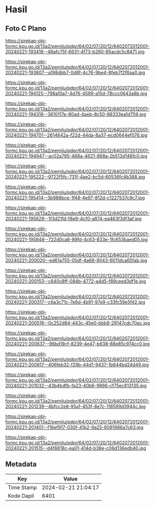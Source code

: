 # Hasil

## Foto C Plano

https://sirekap-obj-formc.kpu.go.id/13a2/pemilu/pdpr/64/02/07/20/12/6402072012001-20240221-193418--48afc75f-6631-4f73-b260-65acdc5c8471.jpg

https://sirekap-obj-formc.kpu.go.id/13a2/pemilu/pdpr/64/02/07/20/12/6402072012001-20240221-193807--a198dbb7-0d6f-4c76-9be4-8feb7f2f6aa0.jpg

https://sirekap-obj-formc.kpu.go.id/13a2/pemilu/pdpr/64/02/07/20/12/6402072012001-20240221-194125--798a10a7-4d76-4599-a15d-78ccc0643a8b.jpg

https://sirekap-obj-formc.kpu.go.id/13a2/pemilu/pdpr/64/02/07/20/12/6402072012001-20240221-194318--3810117e-80ad-4aeb-8c50-88333ea1d759.jpg

https://sirekap-obj-formc.kpu.go.id/13a2/pemilu/pdpr/64/02/07/20/12/6402072012001-20240221-194701--2614642a-f22d-44da-8a37-ecd0644ef076.jpg

https://sirekap-obj-formc.kpu.go.id/13a2/pemilu/pdpr/64/02/07/20/12/6402072012001-20240221-194947--ac02a795-468a-4621-868a-2b513d148fc0.jpg

https://sirekap-obj-formc.kpu.go.id/13a2/pemilu/pdpr/64/02/07/20/12/6402072012001-20240221-195222--9722f5fc-731f-4ae2-bc5d-60536fc4b388.jpg

https://sirekap-obj-formc.kpu.go.id/13a2/pemilu/pdpr/64/02/07/20/12/6402072012001-20240221-195414--3b988bce-1f48-4e97-812d-c1227537c9c7.jpg

https://sirekap-obj-formc.kpu.go.id/13a2/pemilu/pdpr/64/02/07/20/12/6402072012001-20240221-195629--1f3d21fd-f8e9-4cf0-a874-ea463f3df3af.jpg

https://sirekap-obj-formc.kpu.go.id/13a2/pemilu/pdpr/64/02/07/20/12/6402072012001-20240221-195848--722d0ca8-89fd-4c63-833e-1fc653baed05.jpg

https://sirekap-obj-formc.kpu.go.id/13a2/pemilu/pdpr/64/02/07/20/12/6402072012001-20240221-200020--ed61a755-05df-4a68-9043-6011dca65fab.jpg

https://sirekap-obj-formc.kpu.go.id/13a2/pemilu/pdpr/64/02/07/20/12/6402072012001-20240221-200153--c840c8ff-084b-4772-a4d5-f89ceed3df1e.jpg

https://sirekap-obj-formc.kpu.go.id/13a2/pemilu/pdpr/64/02/07/20/12/6402072012001-20240221-200317--c6a3c71c-7e6d-4b91-97e9-c33fc59e5f42.jpg

https://sirekap-obj-formc.kpu.go.id/13a2/pemilu/pdpr/64/02/07/20/12/6402072012001-20240221-200516--0c252d84-443c-45e0-bbb8-29147cdc70ac.jpg

https://sirekap-obj-formc.kpu.go.id/13a2/pemilu/pdpr/64/02/07/20/12/6402072012001-20240221-200637--96bd19cf-8239-4e47-b638-88e85c974cc0.jpg

https://sirekap-obj-formc.kpu.go.id/13a2/pemilu/pdpr/64/02/07/20/12/6402072012001-20240221-200817--406feb32-f29b-44d1-9437-1b644bd24d49.jpg

https://sirekap-obj-formc.kpu.go.id/13a2/pemilu/pdpr/64/02/07/20/12/6402072012001-20240221-201032--43b4bdfb-fa23-40b6-9866-cf75ec813135.jpg

https://sirekap-obj-formc.kpu.go.id/13a2/pemilu/pdpr/64/02/07/20/12/6402072012001-20240221-201239--4bfcc2e8-95a1-453f-8e7c-118599d3944c.jpg

https://sirekap-obj-formc.kpu.go.id/13a2/pemilu/pdpr/64/02/07/20/12/6402072012001-20240221-201401--f16ef917-030f-41b2-9a25-6091986a7c63.jpg

https://sirekap-obj-formc.kpu.go.id/13a2/pemilu/pdpr/64/02/07/20/12/6402072012001-20240221-201515--d4f8818c-ea01-414d-b38e-c06d136edb40.jpg


## Metadata

| Key        | Value               |
| ---------- | ------------------- |
| Time Stamp | 2024-02-21 21:04:17 |
| Kode Dapil | 6401                |



